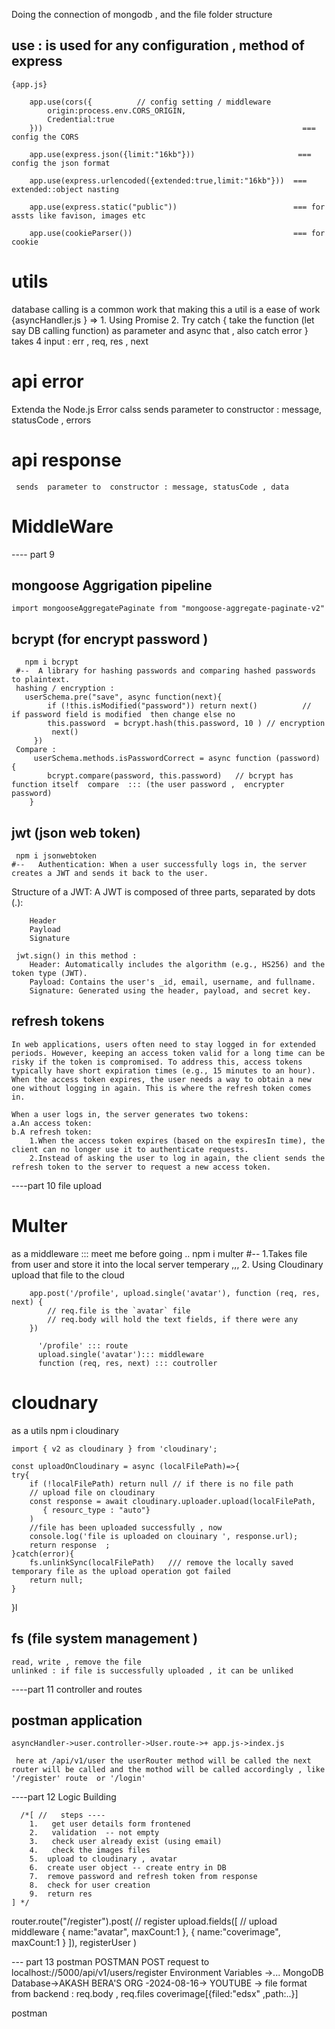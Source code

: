 Doing the connection of mongodb , and the file folder structure 


## use : is used for any configuration , method of express 
    {app.js}

        app.use(cors({          // config setting / middleware   
            origin:process.env.CORS_ORIGIN,
            Credential:true
        }))                                                          ===  config the CORS

        app.use(express.json({limit:"16kb"}))                       === config the json format 

        app.use(express.urlencoded({extended:true,limit:"16kb"}))  === extended::object nasting 

        app.use(express.static("public"))                          === for assts like favison, images etc

        app.use(cookieParser())                                    === for cookie 


# utils  
database calling is a common work that making this a util is a ease of work 
    {asyncHandler.js }  =>
    1. Using Promise 
    2. Try catch  { take the function (let say DB calling function)  as parameter and async that , also catch error }
    takes 4 input : err , req, res , next 

# api error 
Extenda the Node.js Error calss
    sends  parameter to  constructor : message, statusCode , errors 
# api response 
     sends  parameter to  constructor : message, statusCode , data 

# MiddleWare 


---- part 9
## mongoose Aggrigation pipeline
    import mongooseAggregatePaginate from "mongoose-aggregate-paginate-v2"

## bcrypt (for encrypt password )
       npm i bcrypt  
     #--  A library for hashing passwords and comparing hashed passwords to plaintext. 
     hashing / encryption :         
       userSchema.pre("save", async function(next){
            if (!this.isModified("password")) return next()          //  if password field is modified  then change else no  
            this.password  = bcrypt.hash(this.password, 10 ) // encryption
             next() 
         })
     Compare :
         userSchema.methods.isPasswordCorrect = async function (password) {
            bcrypt.compare(password, this.password)   // bcrypt has function itself  compare  ::: (the user password ,  encrypter password)  
        }
## jwt  (json web token) 
     npm i jsonwebtoken 
    #--   Authentication: When a user successfully logs in, the server creates a JWT and sends it back to the user.
   Structure of a JWT:
        A JWT is composed of three parts, separated by dots (.):

        Header
        Payload
        Signature

     jwt.sign() in this method : 
        Header: Automatically includes the algorithm (e.g., HS256) and the token type (JWT).
        Payload: Contains the user's _id, email, username, and fullname.
        Signature: Generated using the header, payload, and secret key.

## refresh tokens 
    In web applications, users often need to stay logged in for extended periods. However, keeping an access token valid for a long time can be risky if the token is compromised. To address this, access tokens typically have short expiration times (e.g., 15 minutes to an hour). When the access token expires, the user needs a way to obtain a new one without logging in again. This is where the refresh token comes in.

    When a user logs in, the server generates two tokens:
    a.An access token:
    b.A refresh token: 
        1.When the access token expires (based on the expiresIn time), the client can no longer use it to authenticate requests.
        2.Instead of asking the user to log in again, the client sends the refresh token to the server to request a new access token.

----part 10  file upload

# Multer 
as a middleware ::: meet me before going ..
    npm i multer
    #-- 1.Takes file from user and store it into the local server temperary ,,, 
        2. Using Cloudinary upload that file to the cloud 

        app.post('/profile', upload.single('avatar'), function (req, res, next) {    
            // req.file is the `avatar` file
            // req.body will hold the text fields, if there were any
        })
         
          '/profile' ::: route 
          upload.single('avatar')::: middleware
          function (req, res, next) ::: coutroller
    
# cloudnary 
as a utils
    npm i cloudinary 

    import { v2 as cloudinary } from 'cloudinary';

    const uploadOnCloudinary = async (localFilePath)=>{
    try{
        if (!localFilePath) return null // if there is no file path 
        // upload file on cloudinary
        const response = await cloudinary.uploader.upload(localFilePath, 
           { resourc_type : "auto"}
        )
        //file has been uploaded successfully , now 
        console.log('file is uploaded on clouinary ', response.url);
        return response  ; 
    }catch(error){
        fs.unlinkSync(localFilePath)   /// remove the locally saved temporary file as the upload operation got failed 
        return null;
    }
}l

## fs (file system management )

    read, write , remove the file 
    unlinked : if file is successfully uploaded , it can be unliked 


----part 11  controller and routes 

 ## postman application 
    asyncHandler->user.controller->User.route->+ app.js->index.js 

     here at /api/v1/user the userRouter method will be called the next router will be called and the mothod will be called accordingly , like '/register' route  or '/login'


----part 12  Logic Building 

      /*[ //   steps ----
        1.   get user details form frontened
        2.   validation  -- not empty 
        3.   check user already exist (using email)
        4.   check the images files 
        5.  upload to cloudinary , avatar 
        6.  create user object -- create entry in DB
        7.  remove password and refresh token from response 
        8.  check for user creation 
        9.  return res 
    ] */

    
router.route("/register").post(         // register 
    upload.fields([    // upload middleware
        {
            name:"avatar",
            maxCount:1
        },
        {
            name:"coverimage",
            maxCount:1
        }
    ]),
    registerUser
)  


--- part 13 postman 
    POSTMAN
        POST request to localhost://5000/api/v1/users/register 
        Environment Variables ->...
    MongoDB 
        Database->AKASH BERA'S ORG -2024-08-16-> YOUTUBE ->
 file format from backend :
   req.body , 
   req.files coverimage[{filed:"edsx" ,path:..}]

  postman  